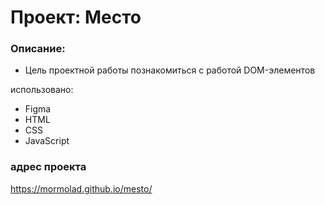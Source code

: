 # Проект: Место

### Описание:

- Цель проектной работы познакомиться с работой DOM-элементов

использовано:

- Figma
- HTML
- CSS
- JavaScript

### адрес проекта

https://mormolad.github.io/mesto/
